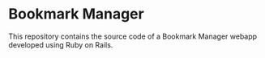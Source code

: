 # Bookmark Manager

This repository contains the source code of a Bookmark Manager webapp developed using Ruby on Rails.
